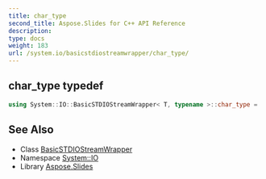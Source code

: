 ```yaml
---
title: char_type
second_title: Aspose.Slides for C++ API Reference
description: 
type: docs
weight: 183
url: /system.io/basicstdiostreamwrapper/char_type/
---
```

## char_type typedef




```cpp
using System::IO::BasicSTDIOStreamWrapper< T, typename >::char_type =  typename BaseType::char_type
```

## See Also

* Class [BasicSTDIOStreamWrapper](../)
* Namespace [System::IO](../../)
* Library [Aspose.Slides](../../../)
